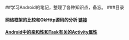 ##学习Android的笔记，整理了各种知识点，备忘。
###目录
#### 网络框架的比较和OkHttp源码的分析 <a href='https://github.com/ITFlyPig/studynote/blob/master/%E7%BD%91%E7%BB%9C%E6%A1%86%E6%9E%B6%E6%AF%94%E8%BE%83%E5%92%8COkhttp%E6%BA%90%E7%A0%81%E5%88%86%E6%9E%90.md'>链接</a>
#### <a href='https://github.com/ITFlyPig/studynote/blob/master/Android%E4%B8%AD%E7%9A%84%E4%BA%B2%E5%92%8C%E6%80%A7(Affinity).md'>Android中的亲和性和Task有关的Activity属性</a>
